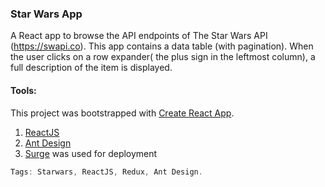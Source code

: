
### Star Wars App
A React app to browse the API endpoints of The
Star Wars API (https://swapi.co). This app contains a data table
(with pagination). When the user
clicks on a row expander( the plus sign in the leftmost column), a full description of the item is displayed.

#### Tools:
This project was bootstrapped with [Create React App](https://github.com/facebookincubator/create-react-app).

1. [ReactJS](https://reactjs.org)
2. [Ant Design](https://ant.design)
3. [Surge](https://surge.sh) was used for deployment

```Powershell
Tags: Starwars, ReactJS, Redux, Ant Design.
```

